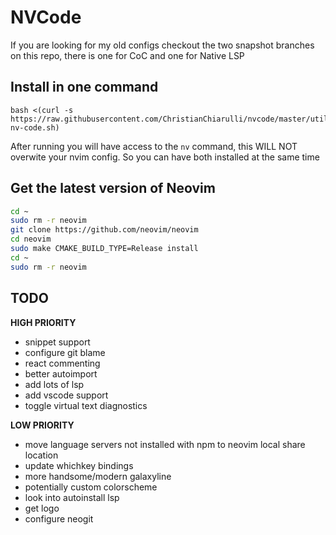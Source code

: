 # NVCode

If you are looking for my old configs checkout the two snapshot branches on this repo, there is one for CoC and one for Native LSP

## Install in one command

```
bash <(curl -s https://raw.githubusercontent.com/ChristianChiarulli/nvcode/master/utils/installer/install-nv-code.sh)
```

After running you will have access to the `nv` command, this WILL NOT overwite your nvim config. So you can have both installed at the same time

## Get the latest version of Neovim 

```bash
cd ~
sudo rm -r neovim
git clone https://github.com/neovim/neovim
cd neovim
sudo make CMAKE_BUILD_TYPE=Release install
cd ~
sudo rm -r neovim
```

## TODO

**HIGH PRIORITY**
- snippet support
- configure git blame
- react commenting
- better autoimport
- add lots of lsp
- add vscode support
- toggle virtual text diagnostics

**LOW PRIORITY**
- move language servers not installed with npm to neovim local share location
- update whichkey bindings
- more handsome/modern galaxyline
- potentially custom colorscheme
- look into autoinstall lsp
- get logo
- configure neogit
